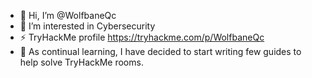 - 👋 Hi, I’m @WolfbaneQc
- 👀 I’m interested in Cybersecurity
- ⚡ TryHackMe profile https://tryhackme.com/p/WolfbaneQc
- 🌱 As continual learning, I have decided to start writing few guides to help solve TryHackMe rooms.

<!---
WolfbaneQc/WolfbaneQc is a ✨ special ✨ repository because its `README.md` (this file) appears on your GitHub profile.
You can click the Preview link to take a look at your changes.
--->
